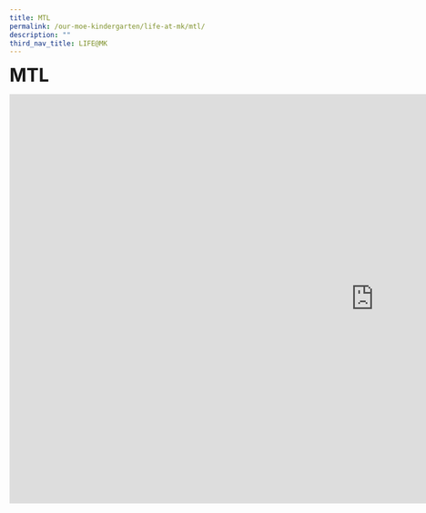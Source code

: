```yaml
---
title: MTL
permalink: /our-moe-kindergarten/life-at-mk/mtl/
description: ""
third_nav_title: LIFE@MK
---
```

**<font size=6>MTL</font>**
<iframe width="1280" height="720" src="https://www.youtube.com/embed/y0-kB2h3bZI" title="LIFE@MK MTL" frameborder="0" allow="accelerometer; autoplay; clipboard-write; encrypted-media; gyroscope; picture-in-picture; web-share" allowfullscreen></iframe>
